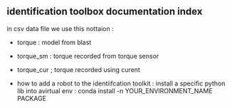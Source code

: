 ## identification toolbox documentation index 

in csv data file we use this nottaion :

- torque : model from blast
- torque_sm : torque recorded from torque sensor
- torque_cur ; torque recorded using curent 

- how  to add a robot to the identiifcation toolkit :
 install a specific python lib into avirtual env : 
 conda install -n YOUR_ENVIRONMENT_NAME PACKAGE